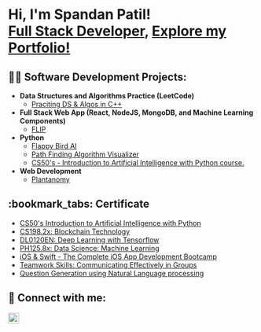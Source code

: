 <h1>Hi, I'm Spandan Patil! <br/> <a href="https://www.linkedin.com/in/spandanpatil">Full Stack Developer</a>, <a href="https://patilspandanm.netlify.app/">Explore my Portfolio!</a></h1>

<h2>👨‍💻 Software Development Projects:</h2>

- <b>Data Structures and Algorithms Practice (LeetCode)</b>
  - [Praciting DS & Algos in C++](https://github.com/5pandan8/LeetCode)
- <b>Full Stack Web App (React, NodeJS, MongoDB, and Machine Learning Components)</b>
  - [FLIP](https://github.com/5pandan8/FLIP_final)
- <b>Python</b>
  - [Flappy Bird AI](https://github.com/5pandan8/Flappy-Bird_AI)
  - [Path Finding Algorithm Visualizer](https://github.com/5pandan8/Path_Finding_Algo_Visualizer)
  - [CS50's - Introduction to Artificial Intelligence with Python course.](https://github.com/5pandan8/CS50)
- <b>Web Development</b>
  - [Plantanomy](https://github.com/5pandan8/Plantanomy)
  

<h2>:bookmark_tabs: Certificate </h2>

- [CS50's Introduction to Artificial Intelligence with Python](https://drive.google.com/file/d/15MMhEfVvg4bKhN_h8B7o7nDnQsdT-6Lj/view?usp=sharing)
- [CS198.2x: Blockchain Technology](https://drive.google.com/file/d/1mFflK4N1l78XWinOMAYunhgF8nUxDAXh/view?usp=sharing)
- [DL0120EN: Deep Learning with Tensorflow](https://drive.google.com/file/d/1CaQNTKt1tbz_0ftl3I3bh80GPhswCx4t/view?usp=sharing)
- [PH125.8x: Data Science: Machine Learning](https://drive.google.com/file/d/1VokaJsWQVHGGfpgGxrOwnovhbdzbZccg/view?usp=sharing)
- [iOS & Swift - The Complete iOS App Development Bootcamp](https://drive.google.com/file/d/1XPdfOu0XdB-ujKSwyeAoLTMhjwsvBhPq/view?usp=sharing)
- [Teamwork Skills: Communicating Effectively in Groups](https://drive.google.com/file/d/1Zj33Fbr3hREV6ObmJSCQUjmBwz7vbNWB/view?usp=sharing)
- [Question Generation using Natural Language processing](https://drive.google.com/file/d/1hTPTs7PoeGUtBszu2mDRb9GnAgIxjs0J/view?usp=sharing)

<h2> 🤳 Connect with me:</h2>

[<img align="left" alt="SpandanPatil | LinkedIn" width="22px" src="https://cdn.jsdelivr.net/npm/simple-icons@v3/icons/linkedin.svg" />][linkedin]

[linkedin]: https://www.linkedin.com/in/spandanpatil

<!--
**joshmadakor1/joshmadakor1** is a ✨ _special_ ✨ repository because its `README.md` (this file) appears on your GitHub profile.

Here are some ideas to get you started:

- 🔭 I’m currently working on ...
- 🌱 I’m currently learning ...
- 👯 I’m looking to collaborate on ...
- 🤔 I’m looking for help with ...
- 💬 Ask me about ...
- 📫 How to reach me: ...
- 😄 Pronouns: ...
- ⚡ Fun fact: ...
-->
